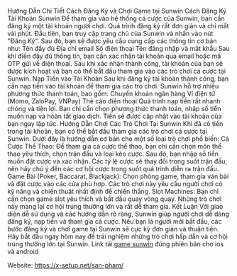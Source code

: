 Hướng Dẫn Chi Tiết Cách Đăng Ký và Chơi Game tại Sunwin
Cách Đăng Ký Tài Khoản Sunwin
Để tham gia vào hệ thống cá cược của Sunwin, bạn cần đăng ký một tài khoản người chơi. Quá trình đăng ký rất đơn giản và chỉ mất vài phút. Đầu tiên, bạn truy cập trang chủ của Sunwin và nhấn vào nút "Đăng Ký". Sau đó, bạn sẽ được yêu cầu cung cấp các thông tin cơ bản như:
Tên đầy đủ
Địa chỉ email
Số điện thoại
Tên đăng nhập và mật khẩu
Sau khi điền đầy đủ thông tin, bạn cần xác nhận tài khoản qua email hoặc mã OTP gửi về điện thoại. Sau khi xác nhận thành công, tài khoản của bạn sẽ được kích hoạt và bạn có thể bắt đầu tham gia vào các trò chơi cá cược tại Sunwin.
Nạp Tiền vào Tài Khoản
Sau khi đăng ký tài khoản thành công, bạn cần nạp tiền vào tài khoản để tham gia các trò chơi. Sunwin hỗ trợ nhiều phương thức thanh toán, bao gồm:
Chuyển khoản ngân hàng
Ví điện tử (Momo, ZaloPay, VNPay)
Thẻ cào điện thoại
Quá trình nạp tiền rất nhanh chóng và tiện lợi. Bạn chỉ cần chọn phương thức thanh toán, nhập số tiền muốn nạp và hoàn tất giao dịch. Tiền sẽ được cập nhật vào tài khoản của bạn ngay lập tức.
Hướng Dẫn Chơi Các Trò Chơi Tại Sunwin
Khi đã có tiền trong tài khoản, bạn có thể bắt đầu tham gia các trò chơi cá cược tại Sunwin. Dưới đây là hướng dẫn cơ bản cho một số loại trò chơi phổ biến:
Cá Cược Thể Thao: Để tham gia cá cược thể thao, bạn chỉ cần chọn môn thể thao yêu thích, chọn trận đấu và loại kèo cược. Sau đó, bạn nhập số tiền muốn đặt cược và xác nhận. Các tỷ lệ cược sẽ thay đổi trong suốt trận đấu, nên hãy chú ý đến các cơ hội cược trong suốt quá trình diễn ra trận đấu.
Game Bài (Poker, Baccarat, Blackjack): Chọn phòng game, tham gia ván bài và đặt cược vào các cửa phù hợp. Các trò chơi này yêu cầu người chơi có kỹ năng và chiến thuật nhất định để chiến thắng.
Slot Machines: Bạn chỉ cần chọn game slot yêu thích và bắt đầu quay vòng quay. Những trò chơi này mang lại cơ hội trúng thưởng lớn và rất dễ tham gia.
Kết Luận
Với giao diện dễ sử dụng và các hướng dẫn rõ ràng, Sunwin giúp người chơi dễ dàng đăng ký, nạp tiền và tham gia cá cược. Nếu bạn là người mới bắt đầu, các bước đăng ký và chơi game tại Sunwin sẽ cực kỳ đơn giản và thuận tiện. Hãy bắt đầu ngay hôm nay để trải nghiệm những trò chơi hấp dẫn và cơ hội trúng thưởng lớn tại Sunwin.
Link tải <a href=" https://x-setup.net/san-pham/"> game sunwin</a> đúng phiên bản cho ios và android

Website: https://x-setup.net/san-pham/

